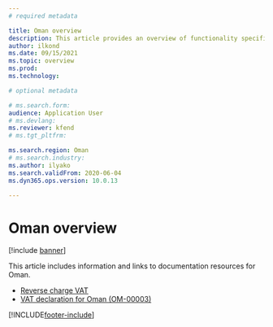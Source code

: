 ```yaml
---
# required metadata

title: Oman overview
description: This article provides an overview of functionality specific to Oman. 
author: ilkond
ms.date: 09/15/2021
ms.topic: overview
ms.prod: 
ms.technology: 

# optional metadata

# ms.search.form: 
audience: Application User
# ms.devlang: 
ms.reviewer: kfend
# ms.tgt_pltfrm: 

ms.search.region: Oman
# ms.search.industry: 
ms.author: ilyako
ms.search.validFrom: 2020-06-04
ms.dyn365.ops.version: 10.0.13

---
```


# Oman overview

[!include [banner](../includes/banner.md)]

This article includes information and links to documentation resources for Oman.

- [Reverse charge VAT](emea-reverse-charge.md)
- [VAT declaration for Oman (OM-00003)](emea-oma-vat-declaration.md)

[!INCLUDE[footer-include](../../includes/footer-banner.md)]
